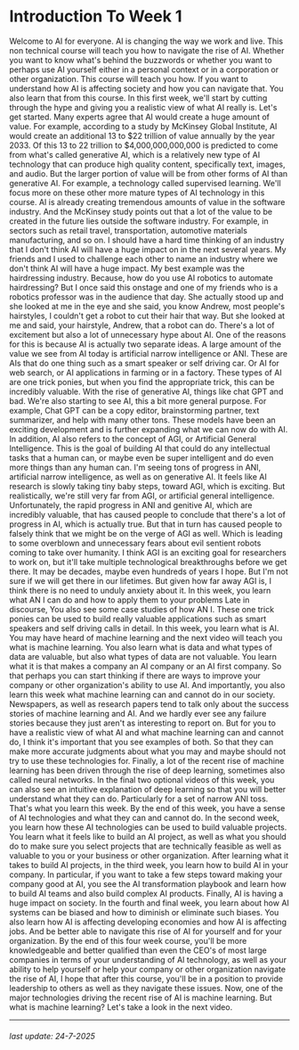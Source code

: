 # Introduction To Week 1

Welcome to AI for everyone. AI is changing the
way we work and live. This non technical
course will teach you how to navigate
the rise of AI. Whether you want to
know what's behind the buzzwords or
whether you want to perhaps use AI
yourself either in a personal context or in a corporation or
other organization. This course will teach you how. If you want to
understand how AI is affecting society and how
you can navigate that. You also learn that
from this course. In this first week, we'll start by cutting through
the hype and giving you a realistic view of what AI really is. Let's get started. Many experts agree that AI would create a huge
amount of value. For example, according to a study by McKinsey
Global Institute, AI would create an
additional 13 to $22 trillion of value annually
by the year 2033. Of this 13 to 22 trillion to $4,000,000,000,000
is predicted to come from what's
called generative AI, which is a relatively
new type of AI technology that can
produce high quality content, specifically text,
images, and audio. But the larger portion of value will be from other forms
of AI than generative AI. For example, a technology
called supervised learning. We'll focus more on these
other more mature types of AI technology in this course. AI is already creating tremendous amounts of value
in the software industry. And the McKinsey study points out that a lot
of the value to be created in the future lies
outside the software industry. For example, in sectors
such as retail travel, transportation, automotive materials
manufacturing, and so on. I should have a
hard time thinking of an industry that I don't think AI will have a huge impact on in the
next several years. My friends and I used to
challenge each other to name an industry where we don't think AI will have a huge impact. My best example was the
hairdressing industry. Because, how do you use AI robotics to
automate hairdressing? But I once said this onstage
and one of my friends who is a robotics professor was
in the audience that day. She actually stood up and she looked at me in
the eye and she said, you know Andrew, most
people's hairstyles, I couldn't get a robot to
cut their hair that way. But she looked at me and said, your hairstyle, Andrew,
that a robot can do. There's a lot of
excitement but also a lot of unnecessary
hype about AI. One of the reasons for
this is because AI is actually two separate ideas. A large amount of the
value we see from AI today is artificial narrow
intelligence or ANI. These are AIs that
do one thing such as a smart speaker
or self driving car. Or AI for web search, or AI applications in
farming or in a factory. These types of AI are
one trick ponies, but when you find the
appropriate trick, this can be incredibly valuable. With the rise of generative AI, things like chat GPT and bad. We're also starting to see AI, this a bit more general purpose. For example, Chat GPT
can be a copy editor, brainstorming partner,
text summarizer, and help with many other tons. These models have been an
exciting development and is further expanding what
we can now do with AI. In addition, AI also refers
to the concept of AGI, or Artificial General
Intelligence. This is the goal of
building AI that could do any intellectual tasks
that a human can, or maybe even be super intelligent and do even more
things than any human can. I'm seeing tons of
progress in ANI, artificial narrow intelligence, as well as on generative AI. It feels like AI research is slowly taking tiny baby steps, toward AGI, which is exciting. But realistically, we're
still very far from AGI, or artificial general
intelligence. Unfortunately, the rapid
progress in ANI and genitive AI, which are incredibly valuable, that has caused people to
conclude that there's a lot of progress in AI,
which is actually true. But that in turn has
caused people to falsely think that we might be on the verge of AGI as well. Which is leading to some
overblown and unnecessary fears about evil sentient robots
coming to take over humanity. I think AGI is an exciting goal for
researchers to work on, but it'll take multiple technological breakthroughs
before we get there. It may be decades, maybe even hundreds
of years I hope. But I'm not sure if we will
get there in our lifetimes. But given how far away AGI is, I think there is no need to
unduly anxiety about it. In this week, you
learn what AN I can do and how to apply them to your problems
Late in discourse, You also see some case
studies of how AN I. These one trick ponies
can be used to build really valuable
applications such as smart speakers and self
driving calls in detail. In this week, you
learn what is AI. You may have heard of
machine learning and the next video will teach you
what is machine learning. You also learn what is data and what types of
data are valuable, but also what types of
data are not valuable. You learn what it is that makes a company an AI company
or an AI first company. So that perhaps you can start thinking if
there are ways to improve your company or other organization's
ability to use AI. And importantly, you also
learn this week what machine learning can and
cannot do in our society. Newspapers, as well as
research papers tend to talk only about the success stories of machine learning and AI. And we hardly ever see any failure stories because they just aren't as
interesting to report on. But for you to have a
realistic view of what AI and what machine
learning can and cannot do, I think it's important that
you see examples of both. So that they can make more accurate judgments
about what you may and maybe should not try to use these
technologies for. Finally, a lot of the recent
rise of machine learning has been driven through
the rise of deep learning, sometimes also called
neural networks. In the final two optional
videos of this week, you can also see an
intuitive explanation of deep learning so that you will better understand
what they can do. Particularly for a set
of narrow ANI toss. That's what you learn this week. By the end of this week,
you have a sense of AI technologies and what
they can and cannot do. In the second week,
you learn how these AI technologies can be used to build valuable projects. You learn what it feels like
to build an AI project, as well as what you should do to make sure you select
projects that are technically feasible as well as valuable to you or your
business or other organization. After learning what it
takes to build AI projects, in the third week, you learn how to build AI in your company. In particular, if
you want to take a few steps toward making
your company good at AI, you see the AI transformation
playbook and learn how to build AI teams and also
build complex AI products. Finally, AI is having a
huge impact on society. In the fourth and final week, you learn about how
AI systems can be biased and how to diminish
or eliminate such biases. You also learn how
AI is affecting developing economies and
how AI is affecting jobs. And be better able to
navigate this rise of AI for yourself and
for your organization. By the end of this
four week course, you'll be more
knowledgeable and better qualified than even the CEO's of most large companies in terms of your understanding
of AI technology, as well as your ability
to help yourself or help your company or
other organization navigate the rise of AI, I hope that after this course, you'll be in a position to
provide leadership to others as well as they
navigate these issues. Now, one of the
major technologies driving the recent rise of
AI is machine learning. But what is machine learning? Let's take a look
in the next video.

---
###### last update: 24-7-2025